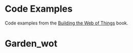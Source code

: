 # Code Examples 
Code examples from the [Building the Web of Things](http://manning.com/guinard/?a_aid=wot&a_bid=16f48f14) book.
# Garden_wot

